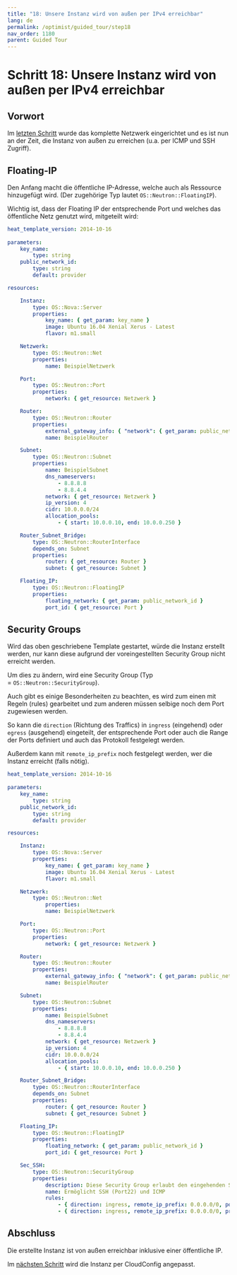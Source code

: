 ```yaml
---
title: "18: Unsere Instanz wird von außen per IPv4 erreichbar"
lang: de
permalink: /optimist/guided_tour/step18
nav_order: 1180
parent: Guided Tour
---
```


Schritt 18: Unsere Instanz wird von außen per IPv4 erreichbar
=============================================================

Vorwort
-------

Im [letzten Schritt](schritt17.md) wurde das komplette Netzwerk eingerichtet
und es ist nun an der Zeit, die Instanz von außen zu erreichen (u.a. per ICMP
und SSH Zugriff).

Floating-IP
-----------

Den Anfang macht die öffentliche IP-Adresse, welche auch als Ressource
hinzugefügt wird. (Der zugehörige Typ lautet `OS::Neutron::FloatingIP`).

Wichtig ist, dass der Floating IP der entsprechende Port und welches das
öffentliche Netz genutzt wird, mitgeteilt wird:

```yaml
heat_template_version: 2014-10-16
 
parameters:
    key_name:
        type: string
    public_network_id:
        type: string
        default: provider 

resources:

    Instanz:
        type: OS::Nova::Server
        properties:
            key_name: { get_param: key_name }
            image: Ubuntu 16.04 Xenial Xerus - Latest
            flavor: m1.small

    Netzwerk:
        type: OS::Neutron::Net
        properties:
            name: BeispielNetzwerk

    Port:
        type: OS::Neutron::Port
        properties:
            network: { get_resource: Netzwerk }

    Router:
        type: OS::Neutron::Router
        properties:
            external_gateway_info: { "network": { get_param: public_network_id } }
            name: BeispielRouter

    Subnet:
        type: OS::Neutron::Subnet
        properties:
            name: BeispielSubnet
            dns_nameservers:
                - 8.8.8.8
                - 8.8.4.4
            network: { get_resource: Netzwerk }
            ip_version: 4
            cidr: 10.0.0.0/24
            allocation_pools:
                - { start: 10.0.0.10, end: 10.0.0.250 }

    Router_Subnet_Bridge:
        type: OS::Neutron::RouterInterface
        depends_on: Subnet
        properties:
            router: { get_resource: Router }
            subnet: { get_resource: Subnet }

    Floating_IP:
        type: OS::Neutron::FloatingIP
        properties:
            floating_network: { get_param: public_network_id }
            port_id: { get_resource: Port }
```

Security Groups
---------------

Wird das oben geschriebene Template gestartet, würde die Instanz
erstellt werden, nur kann diese aufgrund der voreingestellten Security
Group nicht erreicht werden.

Um dies zu ändern, wird eine Security Group (Typ
= `OS::Neutron::SecurityGroup`).

Auch gibt es einige Besonderheiten zu beachten, es wird zum einen mit
Regeln (rules) gearbeitet und zum anderen müssen selbige noch dem Port
zugewiesen werden.

So kann die `direction` (Richtung des Traffics) in `ingress` (eingehend)
oder `egress` (ausgehend) eingeteilt, der entsprechende Port oder auch
die Range der Ports definiert und auch das Protokoll festgelegt
werden.

Außerdem kann mit `remote_ip_prefix` noch festgelegt werden, wer die
Instanz erreicht (falls nötig).

```yaml
heat_template_version: 2014-10-16
 
parameters:
    key_name:
        type: string
    public_network_id:
        type: string
        default: provider 

resources:

    Instanz:
        type: OS::Nova::Server
        properties:
            key_name: { get_param: key_name }
            image: Ubuntu 16.04 Xenial Xerus - Latest
            flavor: m1.small

    Netzwerk:
        type: OS::Neutron::Net
            properties:
            name: BeispielNetzwerk

    Port:
        type: OS::Neutron::Port
        properties:
            network: { get_resource: Netzwerk }

    Router:
        type: OS::Neutron::Router
        properties:
            external_gateway_info: { "network": { get_param: public_network_id } }
            name: BeispielRouter

    Subnet:
        type: OS::Neutron::Subnet
        properties:
            name: BeispielSubnet
            dns_nameservers:
                - 8.8.8.8
                - 8.8.4.4
            network: { get_resource: Netzwerk }
            ip_version: 4
            cidr: 10.0.0.0/24
            allocation_pools:
                - { start: 10.0.0.10, end: 10.0.0.250 }

    Router_Subnet_Bridge:
        type: OS::Neutron::RouterInterface
        depends_on: Subnet
        properties:
            router: { get_resource: Router }
            subnet: { get_resource: Subnet }

    Floating_IP:
        type: OS::Neutron::FloatingIP
        properties:
            floating_network: { get_param: public_network_id }
            port_id: { get_resource: Port }

    Sec_SSH:
        type: OS::Neutron::SecurityGroup
        properties:
            description: Diese Security Group erlaubt den eingehenden SSH-Traffic über Port22 und ICMP
            name: Ermöglicht SSH (Port22) und ICMP
            rules:
                - { direction: ingress, remote_ip_prefix: 0.0.0.0/0, port_range_min: 22, port_range_max: 22, protocol: tcp }
                - { direction: ingress, remote_ip_prefix: 0.0.0.0/0, protocol: icmp }
```

Abschluss
---------

Die erstellte Instanz ist von außen erreichbar inklusive einer
öffentliche IP.

Im [nächsten Schritt](schritt19.md) wird die Instanz per CloudConfig angepasst.
